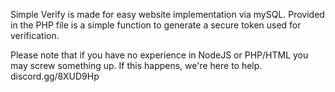 Simple Verify is made for easy website implementation via mySQL. Provided in the PHP file is a simple function to generate a secure token used for verification.

Please note that if you have no experience in NodeJS or PHP/HTML you may screw something up. If this happens, we're here to help. discord.gg/8XUD9Hp
